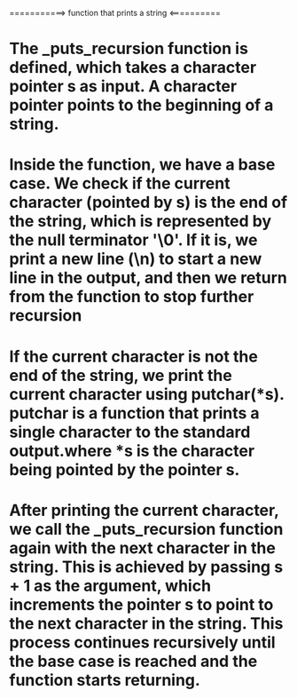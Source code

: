 ===========> function that prints a string <==========
  # The _puts_recursion function is defined, which takes a character pointer s as input. A character pointer points to the beginning of a string.
  # Inside the function, we have a base case. We check if the current character (pointed by s) is the end of the string, which is represented by the    null terminator '\0'. If it is, we print a new line (\n) to start a new line in the output, and then we return from the function to stop further    recursion
  # If the current character is not the end of the string, we print the current character using putchar(*s). putchar is a function that prints a        single character to the standard output.where *s is the character being pointed by the pointer s.
  # After printing the current character, we call the _puts_recursion function again with the next character in the string. This is achieved by         passing s + 1 as the argument, which increments the pointer s to point to the next character in the string. This process continues recursively      until the base case is reached and the function starts returning.
